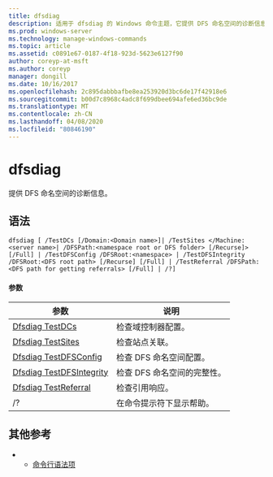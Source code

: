 ```yaml
---
title: dfsdiag
description: 适用于 dfsdiag 的 Windows 命令主题，它提供 DFS 命名空间的诊断信息。
ms.prod: windows-server
ms.technology: manage-windows-commands
ms.topic: article
ms.assetid: c0891e67-0187-4f18-923d-5623e6127f90
author: coreyp-at-msft
ms.author: coreyp
manager: dongill
ms.date: 10/16/2017
ms.openlocfilehash: 2c895dabbbafbe8ea253920d3bc6de17f42918e6
ms.sourcegitcommit: b00d7c8968c4adc8f699dbee694afe6ed36bc9de
ms.translationtype: MT
ms.contentlocale: zh-CN
ms.lasthandoff: 04/08/2020
ms.locfileid: "80846190"
---
```

# <a name="dfsdiag"></a>dfsdiag

提供 DFS 命名空间的诊断信息。

## <a name="syntax"></a>语法

```
dfsdiag [ /TestDCs [/Domain:<Domain name>]| /TestSites </Machine:<server name>| /DFSPath:<namespace root or DFS folder> [/Recurse]> [/Full] | /TestDFSConfig /DFSRoot:<namespace> | /TestDFSIntegrity /DFSRoot:<DFS root path> [/Recurse] [/Full] | /TestReferral /DFSPath:<DFS path for getting referrals> [/Full] | /?] 

```

#### <a name="parameters"></a>参数

|参数|说明|
|---------|-----------|
|[Dfsdiag TestDCs](dfsdiag-testdcs.md)|检查域控制器配置。|
|[Dfsdiag TestSites](dfsdiag-testsites.md)|检查站点关联。|
|[Dfsdiag TestDFSConfig](dfsdiag-testdfsconfig.md)|检查 DFS 命名空间配置。|
|[Dfsdiag TestDFSIntegrity](dfsdiag-testdfsintegrity.md)|检查 DFS 命名空间的完整性。|
|[Dfsdiag TestReferral](dfsdiag-testreferral.md)|检查引用响应。|
|/?|在命令提示符下显示帮助。|

## <a name="additional-references"></a>其他参考

-   - [命令行语法项](command-line-syntax-key.md)